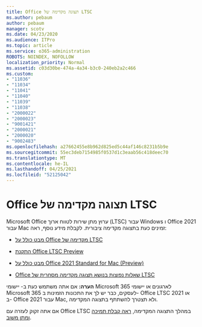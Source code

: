 ```yaml
---
title: Office תצוגה מקדימה של LTSC
ms.author: pebaum
author: pebaum
manager: scotv
ms.date: 04/23/2020
ms.audience: ITPro
ms.topic: article
ms.service: o365-administration
ROBOTS: NOINDEX, NOFOLLOW
localization_priority: Normal
ms.assetid: c03d30be-474a-4a34-b3c0-240eb2a2c466
ms.custom:
- "11036"
- "11034"
- "11041"
- "11040"
- "11039"
- "11038"
- "2000022"
- "2000023"
- "9001421"
- "2000021"
- "2000020"
- "9002483"
ms.openlocfilehash: a27662455e8b962d825ed5c44af146c8231b5b9e
ms.sourcegitcommit: 55ec3deb7154985f0537d1c3eaab56c418deec70
ms.translationtype: MT
ms.contentlocale: he-IL
ms.lasthandoff: 04/25/2021
ms.locfileid: "52125042"
---
```

# <a name="office-ltsc-preview"></a>Office תצוגה מקדימה של LTSC

Microsoft Office ערוץ מתן שירות לטווח ארוך (LTSC) עבור Windows ו Office 2021 עבור Mac זמינים כעת בתצוגה מקדימה ציבורית. לקבלת מידע נוסף, ראה:

- [מבט כולל על Office מקדימה של LTSC](https://docs.microsoft.com/deployoffice/office2021/overview-ltsc-preview)

- [התקנת Office LTSC Preview](https://docs.microsoft.com/deployoffice/office2021/install-ltsc-preview)

- [מבט כולל על Office 2021 Standard for Mac (Preview)](https://docs.microsoft.com/deployoffice/office2021/overview-mac-preview)

- [Office שאלות נפוצות בנושא תצוגה מקדימה מסחרית של LTSC](https://answers.microsoft.com/msoffice/forum/all/office-ltsc-commercial-preview-faq/0fcf5976-f87f-4be1-81af-9f6d6141bc3a)  

**הערה:** אם אתה משתמש כעת ב- יישומי Microsoft 365 לארגונים או יישומי Microsoft 365 לעסקים, כבר יש לך את התכונות הזמינות ב- Office LTSC 2021 או ב- Office 2021 עבור Mac, ולא תצטרך להשתתף בתצוגה המקדימה.

אם אתה זקוק לעזרה עם Office LTSC במהלך התצוגה המקדימה, [ראה קבלת תמיכה ומתן משוב](https://docs.microsoft.com/deployoffice/office2021/install-ltsc-preview#getting-support-and-providing-feedback).
